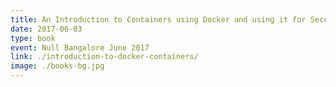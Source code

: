 ```yaml
---
title: An Introduction to Containers using Docker and using it for Security Automation
date: 2017-06-03
type: book
event: Null Bangalore June 2017
link: ./introduction-to-docker-containers/
image: ./books-bg.jpg
---
```


